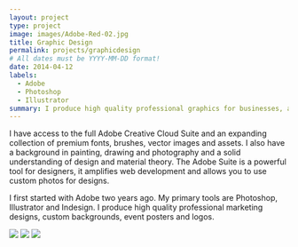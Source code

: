 ```yaml
---
layout: project
type: project
image: images/Adobe-Red-02.jpg
title: Graphic Design
permalink: projects/graphicdesign
# All dates must be YYYY-MM-DD format!
date: 2014-04-12
labels:
  - Adobe
  - Photoshop
  - Illustrator
summary: I produce high quality professional graphics for businesses, artists and DJ's.
---
```


I have access to the full Adobe Creative Cloud Suite and an expanding collection of premium fonts, brushes, vector images and assets. I also have a background in painting, drawing and photography and a solid understanding of design and material theory. The Adobe Suite is a powerful tool for designers, it amplifies web development and allows you to use custom photos for designs.

I first started with Adobe two years ago. My primary tools are Photoshop, Illustrator and Indesign. I produce high quality professional marketing designs, custom backgrounds, event posters and logos. 

<img class="ui small left floated image" src="{{ site.baseurl }}/images/gd-project-image-1.jpg">
<img class="ui small middle floated image" src="{{ site.baseurl }}/images/gd-project-image-2.jpg">
<img class="ui small left floated image" src="{{ site.baseurl }}/images/gd-project-image-3.jpg">
